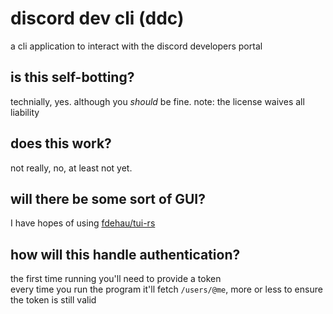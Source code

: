 # discord dev cli (ddc)
a cli application to interact with the discord developers portal

## is this self-botting?
technially, yes. although you *should* be fine.
note: the license waives all liability

## does this work?
not really, no, at least not yet.

## will there be some sort of GUI?
I have hopes of using [fdehau/tui-rs](https://github.com/fdehau/tui-rs)

## how will this handle authentication?
the first time running you'll need to provide a token  
every time you run the program it'll fetch `/users/@me`, more or less to ensure the token is still valid
